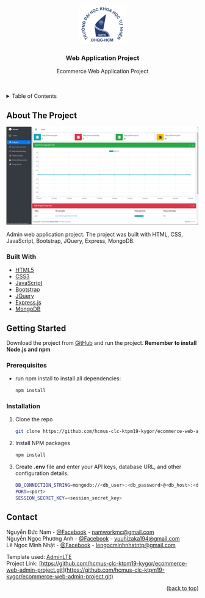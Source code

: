 <!-- PROJECT LOGO -->
<br />
<div align="center">
  <a href="https://github.com/namworkmc/Project-A-star-Path-Finding">
    <img src="images/logo.png" alt="Logo" width="25%">
  </a>

<h3 align="center">Web Application Project</h3>

  <p align="center">
    Ecommerce Web Application Project
    <br />
    <br />
    <br />
  </p>
</div>



<!-- TABLE OF CONTENTS -->
<details>
  <summary>Table of Contents</summary>
  <ol>
    <li>
      <a href="#about-the-project">About The Project</a>
      <ul>
        <li><a href="#built-with">Built With</a></li>
      </ul>
    </li>
    <li>
      <a href="#getting-started">Getting Started</a>
      <ul>
        <li><a href="#prerequisites">Prerequisites</a></li>
        <li><a href="#installation">Installation</a></li>
      </ul>
    </li>
    <li><a href="#usage">Usage</a></li>
    <li><a href="#idea">Idea</a></li>
    <li><a href="#contact">Contact</a></li>
  </ol>
</details>



<!-- ABOUT THE PROJECT -->
<a id="about-the-project"></a>

## About The Project

[![Product Name Screen Shot][product-screenshot]](https://github.com/namworkmc/Java-Dictionary-Application/blob/main/images/img.png?raw=true)

Admin web application project. The project was built with HTML, CSS, JavaScript, Bootstrap, JQuery, Express,
MongoDB.

<a id="built-with"></a>

### Built With

- [HTML5](https://developer.mozilla.org/en-US/docs/Web/Guide/HTML/HTML5)
- [CSS3](https://developer.mozilla.org/en-US/docs/Web/CSS/CSS3)
- [JavaScript](https://developer.mozilla.org/en-US/docs/Web/JavaScript)
- [Bootstrap](https://getbootstrap.com/)
- [JQuery](https://jquery.com/)
- [Express.js](https://expressjs.com/)
- [MongoDB](https://www.mongodb.com/)

<!-- GETTING STARTED -->
<a id="getting-started"></a>

## Getting Started

Download the project from [GitHub](https://github.com/hcmus-clc-ktpm19-kygor/ecommerce-web-admin-project) and run the project.
**Remember to install Node.js and npm**

<a id="prerequisites"></a>

### Prerequisites

- run npm install to install all dependencies:
   ```sh
   npm install
   ```

<a id="installation"></a>

### Installation

1. Clone the repo
   ```sh
   git clone https://github.com/hcmus-clc-ktpm19-kygor/ecommerce-web-admin-project.git
   ```
2. Install NPM packages
   ```sh
   npm install
   ```
3. Create **.env** file and enter your API keys, database URL, and other configuration details.
   ```sh
   DB_CONNECTION_STRING=mongodb://<db_user>:<db_password>@<db_host>:<db_port>/<db_name>
   PORT=<port>
   SESSION_SECRET_KEY=<session_secret_key>
   ```
<!-- CONTACT -->
<a id="contact"></a>

## Contact

Nguyễn Đức Nam - [@Facebook](https://www.facebook.com/DucNamHCMUS) - namworkmc@gmail.com<br>
Nguyễn Ngọc Phương Anh - [@Facebook](https://www.facebook.com/zlou.lulu) - yuuhizaka194@gmail.com<br>
Lê Ngọc Minh Nhật - [@Facebook](https://www.facebook.com/profile.php?id=100050103259038) - lengocminhnhatntp@gmail.com

Template used: [AdminLTE](https://github.com/ColorlibHQ/AdminLTE) <br>
Project
Link: [https://github.com/hcmus-clc-ktpm19-kygor/ecommerce-web-admin-project.git](https://github.com/hcmus-clc-ktpm19-kygor/ecommerce-web-admin-project.git)

<p align="right">(<a href="#top">back to top</a>)</p>


[contributors-shield]: https://img.shields.io/github/contributors/othneildrew/Best-README-Template.svg?style=for-the-badge

[contributors-url]: https://github.com/othneildrew/Best-README-Template/graphs/contributors

[forks-shield]: https://img.shields.io/github/forks/othneildrew/Best-README-Template.svg?style=for-the-badge

[forks-url]: https://github.com/othneildrew/Best-README-Template/network/members

[stars-shield]: https://img.shields.io/github/stars/othneildrew/Best-README-Template.svg?style=for-the-badge

[stars-url]: https://github.com/othneildrew/Best-README-Template/stargazers

[issues-shield]: https://img.shields.io/github/issues/othneildrew/Best-README-Template.svg?style=for-the-badge

[issues-url]: https://github.com/othneildrew/Best-README-Template/issues

[license-shield]: https://img.shields.io/github/license/othneildrew/Best-README-Template.svg?style=for-the-badge

[license-url]: https://github.com/othneildrew/Best-README-Template/blob/master/LICENSE.txt

[linkedin-shield]: https://img.shields.io/badge/-LinkedIn-black.svg?style=for-the-badge&logo=linkedin&colorB=555

[linkedin-url]: https://linkedin.com/in/othneildrew

[product-screenshot]: images/img.png
